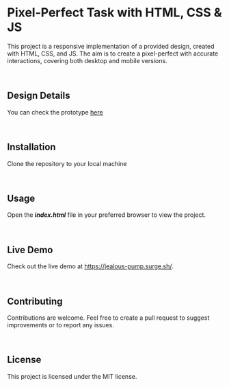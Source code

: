 # Pixel-Perfect Task with HTML, CSS & JS

This project is a responsive implementation of a provided design, created with HTML, CSS, and JS. The aim is to create a pixel-perfect with accurate interactions, covering both desktop and mobile versions.

<br />

## Design Details

You can check the prototype [here](https://www.figma.com/proto/i4FkQgMVQS7P1mmM6v5QcT/Development-test?page-id=2%3A3&node-id=778%3A23250&viewport=6145%2C-3185%2C0.35&scaling=scale-down-width)

<br />

## Installation

Clone the repository to your local machine

<br />

## Usage

Open the **_index.html_** file in your preferred browser to view the project.

<br />

## Live Demo

Check out the live demo at https://jealous-pump.surge.sh/.

<br />

## Contributing

Contributions are welcome. Feel free to create a pull request to suggest improvements or to report any issues.

<br />

## License

This project is licensed under the MIT license.
